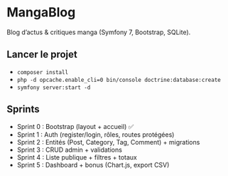 # MangaBlog

Blog d’actus & critiques manga (Symfony 7, Bootstrap, SQLite).

## Lancer le projet
- `composer install`
- `php -d opcache.enable_cli=0 bin/console doctrine:database:create`
- `symfony server:start -d`

## Sprints
- Sprint 0 : Bootstrap (layout + accueil) ✅
- Sprint 1 : Auth (register/login, rôles, routes protégées)
- Sprint 2 : Entités (Post, Category, Tag, Comment) + migrations
- Sprint 3 : CRUD admin + validations
- Sprint 4 : Liste publique + filtres + totaux
- Sprint 5 : Dashboard + bonus (Chart.js, export CSV)
